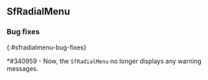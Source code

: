 ## SfRadialMenu

### Bug fixes
{:#sfradialmenu-bug-fixes}

*\#340959 - Now, the `SfRadialMenu` no longer displays any warning messages.